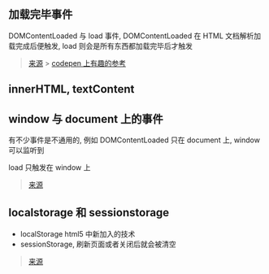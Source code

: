 ## 加载完毕事件

DOMContentLoaded 与 load 事件, DOMContentLoaded 在 HTML 文档解析加载完成后便触发, load 则会是所有东西都加载完毕后才触发

> [来源](https://zhuanlan.zhihu.com/p/25876048) > [codepen 上有趣的参考](https://codepen.io/LukeAskew/pen/LnJsE)

## innerHTML, textContent

## window 与 document 上的事件

有不少事件是不通用的, 例如 DOMContentLoaded 只在 document 上, window 可以监听到

load 只触发在 window 上

> [来源](https://stackoverflow.com/questions/12045440/difference-between-document-addeventlistener-and-window-addeventlistener)

## localstorage 和 sessionstorage

- localStorage html5 中新加入的技术
- sessionStorage, 刷新页面或者关闭后就会被清空

> [来源](https://jerryzou.com/posts/cookie-and-web-storage/)
